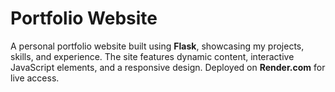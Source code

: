 # Portfolio Website

A personal portfolio website built using **Flask**, showcasing my projects, skills, and experience. The site features dynamic content, interactive JavaScript elements, and a responsive design. Deployed on **Render.com** for live access.